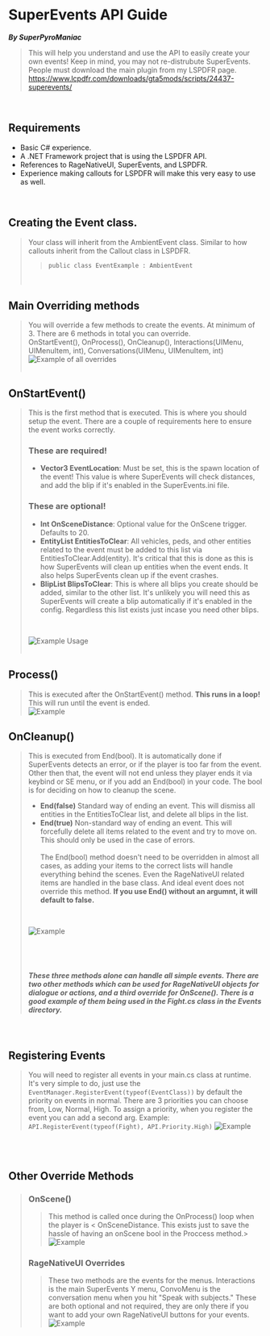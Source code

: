 # SuperEvents API Guide
***By SuperPyroManiac***
<br>
> This will help you understand and use the API to easily create your own events!
> Keep in mind, you may not re-distrubute SuperEvents. People must download the main plugin from my LSPDFR page.
> https://www.lcpdfr.com/downloads/gta5mods/scripts/24437-superevents/

<br>

## Requirements
- Basic C# experience.
- A .NET Framework project that is using the LSPDFR API.
- References to RageNativeUI, SuperEvents, and LSPDFR.
- Experience making callouts for LSPDFR will make this very easy to use as well.

<br>

## Creating the Event class.
> Your class will inherit from the AmbientEvent class. Similar to how callouts inherit from the Callout class in LSPDFR.<br>
>>`public class EventExample : AmbientEvent`
> <br>
## Main Overriding methods
>You will override a few methods to create the events. At minimum of 3. There are 6 methods in total you can override.<br>
>OnStartEvent(), OnProcess(), OnCleanup(), Interactions(UIMenu, UIMenuItem, int), Conversations(UIMenu, UIMenuItem, int)<br>
> ![Example of all overrides](https://i.imgur.com/eVNqU5D.png)<br>
><br>
## OnStartEvent()
> This is the first method that is executed. This is where you should setup the event. There are a couple of requirements here to ensure the event works correctly.<br>
> ### These are required!
>  - **Vector3 EventLocation**: Must be set, this is the spawn location of the event! This value is where SuperEvents will check distances, and add the blip if it's enabled in the SuperEvents.ini file.
> ### These are optional!
>  - **Int OnSceneDistance**: Optional value for the OnScene trigger. Defaults to 20.
>  - **EntityList EntitiesToClear**: All vehicles, peds, and other entities related to the event must be added to this list via EntitiesToClear.Add(entity). It's critical that this is done as this is how SuperEvents will clean up entities when the event ends. It also helps SuperEvents clean up if the event crashes.
>  - **BlipList BlipsToClear**: This is where all blips you create should be added, similar to the other list. It's unlikely you will need this as SuperEvents will create a blip automatically if it's enabled in the config. Regardless this list exists just incase you need other blips.
> <br>
> 
>  ![Example Usage](https://i.imgur.com/oU8YMWk.png)<br>
><br>

## Process()
> This is executed after the OnStartEvent() method. **This runs in a loop!** This will run until the event is ended.<br>
> ![Example](https://i.imgur.com/4kYEYTJ.png)<br>

## OnCleanup()
> This is executed from End(bool). It is automatically done if SuperEvents detects an error, or if the player is too far from the event. Other then that, the event will not end unless they player ends it via keybind or SE menu, or if you add an End(bool) in your code.
> The bool is for deciding on how to cleanup the scene.
> - **End(false)** Standard way of ending an event. This will dismiss all entities in the EntitiesToClear list, and delete all blips in the list.
> - **End(true)** Non-standard way of ending an event. This will forcefully delete all items related to the event and try to move on. This should only be used in the case of errors.
> <br><br>
> The End(bool) method doesn't need to be overridden in almost all cases, as adding your items to the correct lists will handle everything behind the scenes. Even the RageNativeUI related items are handled in the base class. And ideal event does not override this method. **If you use End() without an argumnt, it will default to false.**<br>
> <br>
> 
>![Example](https://i.imgur.com/ai3gPWr.png)
> <br><br>
>
> ##### <br><br>These three methods alone can handle all simple events. There are two other methods which can be used for RageNativeUI objects for dialogue or actions, and a third override for OnScene(). There is a good example of them being used in the Fight.cs class in the Events directory.
<br>

## Registering Events
> You will need to register all events in your main.cs class at runtime. It's very simple to do, just use the `EventManager.RegisterEvent(typeof(EventClass))` by default the priority on events in normal. There are 3 priorities you can choose from, Low, Normal, High.
> To assign a priority, when you register the event you can add a second arg. Example: `API.RegisterEvent(typeof(Fight), API.Priority.High)`
> ![Example](https://i.imgur.com/HvNiubz.png)
<br>
<br>

## Other Override Methods
> ### OnScene()
> > This method is called once during the OnProcess() loop when the player is < OnSceneDistance. This exists just to save the hassle of having an onScene bool in the Proccess method.> <br>
> > ![Example](https://i.imgur.com/uOnVqdG.png)<br>
> ### RageNativeUI Overrides
> > These two methods are the events for the menus. Interactions is the main SuperEvents Y menu, ConvoMenu is the conversation menu when you hit "Speak with subjects." These are both optional and not required, they are only there if you want to add your own RageNativeUI buttons for your events.
> > ![Example](https://i.imgur.com/JOKp2Qh.png)<br>
>
